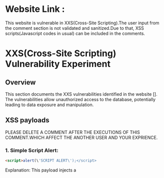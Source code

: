 # Website Link : 

This website is vulnerable in XXS(Cross-Site Scripting).The user input from the comment section is not validated and sanitized.Due to that, XSS scripts(Javascript codes in usual) can be included in the comments.

# XXS(Cross-Site Scripting) Vulnerability Experiment

## Overview

This section documents the XXS vulnerabilities identified in the website []. The vulnerabilities allow unauthorized access to the database, potentially leading to data exposure and manipulation.

## XSS payloads

PLEASE DELETE A COMMENT AFTER THE EXECUTIONS OF THIS COMMENT.WHICH AFFECT THE ANOTHER USER AND YOUR EXPRIENCE.

### 1. Simple Script Alert:
```HTML
<script>alert(\'SCRIPT ALERT\');</script>
```
Explanation: This payload injects a <script> tag directly into the HTML. When the browser encounters this tag, it executes the JavaScript code inside, causing an alert box to pop up with the message "SCRIPT ALERT".

NOTE : the backslash (\) before the single quote (') inside the string tells the interpreter to treat it as a literal character rather than the end of the string.Because comments are passes through the query to save in database, without using backslash causes error and stop the execution of webpage 

### 2. Image Tag with JavaScript:
```HTML
<img src="x" onerror="alert(\'HACKED\')">
```
Explanation: This payload uses an <img> tag with a broken src attribute (x). The onerror attribute specifies JavaScript code to run if an error occurs while loading the image. In this case, it triggers an alert with the message "HACKED".

### 3. Anchor Tag with JavaScript:
```HTML
<a href="javascript:alert(\'YOUR DEVICE IS HACKED\')">Click me</a>
```
Explanation: This payload uses an <a> (anchor) tag with an href attribute set to a JavaScript URI. When the user clicks the link, the browser executes the JavaScript code, causing an alert with the message "YOUR DEVICE IS HACKED".

### 4. Event Handler in a Div:
```HTML
<div onmouseover="alert(\'Do not Touch me\')">Hover over me</div>
```
Explanation: This payload uses a <div> tag with an onmouseover event handler. When the user hovers over the div, the browser executes the JavaScript code, causing an alert with the message "Do not Touch me".

### 5. Body Tag with Onload Event:
```HTML
<body onload="alert(\'DELETE ME\')">
```
Explanation: This payload uses the <body> tag with an onload event handler. When the page loads, the browser executes the JavaScript code, causing an alert with the message "DELETE ME".

### 6. Encoded Characters:
```HTML
<svg onload=alert(\'SVG loaded\')>
```
Explanation: This payload uses an <svg> (Scalable Vector Graphics) tag with an onload event handler. When the SVG is loaded, the browser executes the JavaScript code, causing an alert with the message "SVG loaded".

### 7. Input Field with JavaScript:
```HTML
<input type="text" value="TEXT" onfocus="alert(\'YOU CAN NOT OVERWRITE\')">
```
Explanation: This payload uses an <input> tag with an onfocus event handler. When the user focuses on the input field (e.g., clicks on it), the browser executes the JavaScript code, causing an alert with the message "YOU CAN NOT OVERWRITE".

Note : After execution of this comment, if you receive alert message continously just reload the page.

### 8. Malicious URL:
```HTML
<a href="https://fruits.selfmade.solutions" onclick="alert(\'Are you sure?\')">Malicious Link</a>
```
Explanation: This payload uses an <a> (anchor) tag with an onclick event handler. When the user clicks the link, the browser executes the JavaScript code, causing an alert with the message "Are you sure?".

### 9. Textarea Tag:
```HTML
<textarea onfocus="alert(\'YOU CAN NOT OVERWRITE\')">Focus on me</textarea>
```
Explanation: This payload uses a <textarea> tag with an onfocus event handler. When the user focuses on the textarea (e.g., clicks on it), the browser executes the JavaScript code, causing an alert with the message "YOU CAN NOT OVERWRITE".

Note : After execution of this comment, if you receive alert message continously just reload the page.

### 10. Iframe Tag:
```HTML
<iframe src="javascript:alert(\'New Website availble in comment\')"></iframe>
```
Explanation: This payload uses an <iframe> tag with a src attribute set to a JavaScript URI. When the iframe loads, the browser executes the JavaScript code, causing an alert with the message "New Website availble in comment".

### 11. Style Tag with JavaScript:
```HTML
<style>body{background:url("javascript:alert(\'Background Hacked\')");}</style>
```
Explanation: This payload uses a <style> tag to inject CSS that sets the background of the <body> to a JavaScript URI. When the browser parses the CSS, it executes the JavaScript code, causing an alert with the message "Background Hacked".

### 12. SVG with Embedded JavaScript:
```HTML
<svg><script>alert(\'SVG executed\')</script></svg>
```
Explanation: This payload uses an <svg> tag to embed an <script> tag. When the SVG is loaded, the browser executes the JavaScript code inside the <script> tag, causing an alert with the message "SVG executed".

### 13. COOKIE HIJACKING:
```HTML
 <script>alert(document.cookie)</script>
```
Explaination: This payload injects a <script> tag directly into the HTML. When the browser encounters this tag, it executes the JavaScript code inside, will display all the cookies stored by the site in an alert box.Then the cookies can be sent to the attacker's device in many ways.
